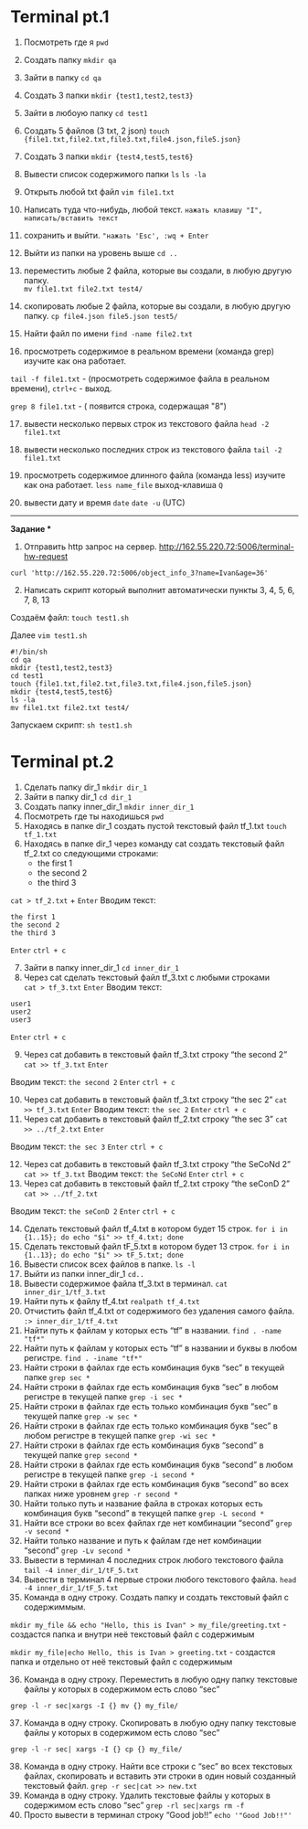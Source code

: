 # Terminal pt.1
1) Посмотреть где я            ```pwd```
2) Создать папку               ```mkdir qa```
3) Зайти в папку               ```cd qa```
4) Создать 3 папки             ```mkdir {test1,test2,test3}```
5) Зайти в любоую папку        ```cd test1```
6) Создать 5 файлов (3 txt, 2 json)     ```touch {file1.txt,file2.txt,file3.txt,file4.json,file5.json}```
7) Создать 3 папки                     ```mkdir {test4,test5,test6}```
8) Вывести список содержимого папки     ```ls``` 
                                        ```ls -la```     
9) Открыть любой txt файл                    ```vim file1.txt```
10) Написать туда что-нибудь, любой текст.   ```нажать клавишу "I", написать/вставить текст```
                               
11) сохранить и выйти.                 ```"нажать 'Esc', :wq + Enter```
12) Выйти из папки на уровень выше            ```cd ..```

13) переместить любые 2 файла, которые вы создали, в любую другую папку.   
```mv file1.txt file2.txt test4/```
                                                                          
       

14) скопировать любые 2 файла, которые вы создали, в любую другую папку.   ```cp file4.json file5.json test5/``` 
                                                                           
15) Найти файл по имени         ```find -name file2.txt```
16) просмотреть содержимое в реальном времени (команда grep) изучите как она работает.

```tail -f file1.txt``` - (просмотреть содержимое файла в реальном времени), ```ctrl+c``` - выход.

```grep 8 file1.txt``` - ( появится строка, содержащая "8")

17) вывести несколько первых строк из текстового файла       ```head -2 file1.txt```
18) вывести несколько последних строк из текстового файла    ```tail -2 file1.txt```

19) просмотреть содержимое длинного файла (команда less) изучите как она работает.   ```less name_file``` выход-клавиша ```Q```
20) вывести дату и время    ```date``` ```date -u``` (UTC)
---
__Задание *__
1) Отправить http запрос на сервер.
http://162.55.220.72:5006/terminal-hw-request

```curl 'http://162.55.220.72:5006/object_info_3?name=Ivan&age=36'```


2) Написать скрипт который выполнит автоматически пункты 3, 4, 5, 6, 7, 8, 13

Создаём файл: ```touch test1.sh```

Далее  ```vim test1.sh```

 
```
#!/bin/sh
cd qa
mkdir {test1,test2,test3}
cd test1
touch {file1.txt,file2.txt,file3.txt,file4.json,file5.json}
mkdir {test4,test5,test6}
ls -la
mv file1.txt file2.txt test4/
```

Запускаем скрипт: ```sh test1.sh``` 
# Terminal pt.2
1. Сделать папку dir_1 ```mkdir dir_1```
2. Зайти в папку dir_1 ```cd dir_1```
3. Создать папку inner_dir_1 ```mkdir inner_dir_1```
4. Посмотреть где ты находишься ```pwd```
5. Находясь в папке dir_1 создать пустой текстовый файл tf_1.txt ```touch tf_1.txt``` 
6. Находясь в папке dir_1 через команду cat создать текстовый файл tf_2.txt со следующими строками:
     - the first 1
     - the second 2
     - the third 3

```cat > tf_2.txt``` + ```Enter```
Вводим текст: 

```
the first 1
the second 2
the third 3
```

```Enter``` ```ctrl + c```

7. Зайти в папку inner_dir_1 ```cd inner_dir_1```
8. Через cat сделать текстовый файл tf_3.txt  c любыми строками  
                                                       ```cat > tf_3.txt``` ```Enter```
                                                       Вводим текст:
 
``` 
user1
user2
user3
```

```Enter``` ```ctrl + c```

9. Через cat добавить в текстовый файл tf_3.txt строку “the second 2” 
```cat >> tf_3.txt``` ```Enter```

Вводим текст: ```the second 2``` ```Enter``` ```ctrl + c```

10. Через cat добавить в текстовый файл tf_3.txt строку “the sec 2”
                                                         ```cat >> tf_3.txt``` ```Enter```
                                           Вводим текст: ```the sec 2```
                                           ```Enter``` ```ctrl + c```
11. Через cat добавить в текстовый файл tf_2.txt строку “the sec 3”
                                       ```cat >> ../tf_2.txt``` ```Enter```

  Вводим текст: ```the sec 3``` ```Enter``` ```ctrl + c```

12. Через cat добавить в текстовый файл tf_3.txt строку “the SeCoNd 2”
                           ```cat >> tf_3.txt```
             Вводим текст: ```the SeCoNd```
             ```Enter``` ```ctrl + c```       
13. Через cat добавить в текстовый файл tf_2.txt строку “the seConD 2”
                                       ```cat >> ../tf_2.txt```

Вводим текст: ```the seConD 2``` ```Enter``` ```ctrl + c```

14. Сделать текстовый файл tf_4.txt в котором будет 15 строк.
                 ```for i in {1..15}; do echo "$i" >> tf_4.txt; done```
15. Сделать текстовый файл tF_5.txt в котором будет 13 строк.
                 ```for i in {1..13}; do echo "$i" >> tF_5.txt; done```
16. Вывести список всех файлов в папке. 
                                        ```ls -l```
17. Выйти из папки inner_dir_1
                               ```cd..```
18. Вывести содержимое файла tf_3.txt в терминал.
                                ```cat inner_dir_1/tf_3.txt```
19. Найти путь к файлу tf_4.txt
                              ```realpath tf_4.txt```
20. Отчистить файл tf_4.txt от содержимого без удаления самого файла.
                                                       ```:> inner_dir_1/tf_4.txt```
21. Найти путь к файлам у которых есть  “tf” в названии.
                                                         ```find . -name "tf*"```
22. Найти путь к файлам у которых есть  “tf” в названии и буквы в любом регистре.
                                                         ```find . -iname "tf*"```
23. Найти строки в файлах где есть комбинация букв “sec” в текущей папке
                                                           ```grep sec *```
24. Найти строки в файлах где есть комбинация букв “sec” в любом регистре в текущей папке
                                                           ```grep -i sec *```
25. Найти строки в файлах где есть только комбинация букв “sec” в текущей папке
                                                           ```grep -w sec *```
26. Найти строки в файлах где есть только комбинация букв “sec” в любом регистре в текущей папке
                                                           ```grep -wi sec *```
27. Найти строки в файлах где есть комбинация букв “second” в текущей папке
                                                           ```grep second *```
28. Найти строки в файлах где есть комбинация букв “second” в любом регистре в текущей папке
                                                           ```grep -i second *```
29. Найти строки в файлах где есть комбинация букв “second” во всех папках ниже уровнем
                                                           ```grep -r second *```
30. Найти только путь и название файла в строках которых есть комбинация букв “second” в текущей папке
                                                          ```grep -L second *```
31. Найти все строки во всех файлах где нет комбинации “second”
                                                              ```grep -v second *```
32. Найти только название и путь к файлам где нет комбинации “second”
                                                              ```grep -Lv second *```
33. Вывести в терминал 4 последних строк любого текстового файла
                                                         ```tail -4 inner_dir_1/tF_5.txt```
34. Вывести в терминал 4 первые строки любого текстового файла.
                                                       ```head -4 inner_dir_1/tF_5.txt```
35. Команда в одну строку. Создать папку и создать текстовый файл с содержиммым.

```mkdir my_file && echo "Hello, this is Ivan" > my_file/greeting.txt``` - создастся папка и внутри неё текстовый файл с содержимым

```mkdir my_file|echo Hello, this is Ivan > greeting.txt``` - создастся папка и отдельно от неё текстовый файл с содержимым

36. Команда в одну строку. Переместить в любую одну папку текстовые файлы у которых в содержимом есть слово “sec”

```grep -l -r sec|xargs -I {} mv {} my_file/```

37. Команда в одну строку. Скопировать в любую одну папку текстовые файлы у которых в содержимом есть слово “sec”

```grep -l -r sec| xargs -I {} cp {} my_file/```

38. Команда в одну строку. Найти все строки c “sec” во всех текстовых файлах, скопировать и вставить эти строки в один новый созданный текстовый файл.
                               ```grep -r sec|cat >> new.txt```
39. Команда в одну строку. Удалить текстовые файлы у которых в содержимом есть слово “sec”
                      ```grep -rl sec|xargs rm -f```
40. Просто вывести в терминал строку “Good job!!”
                                                  ```echo '"Good Job!!"'```
                  
